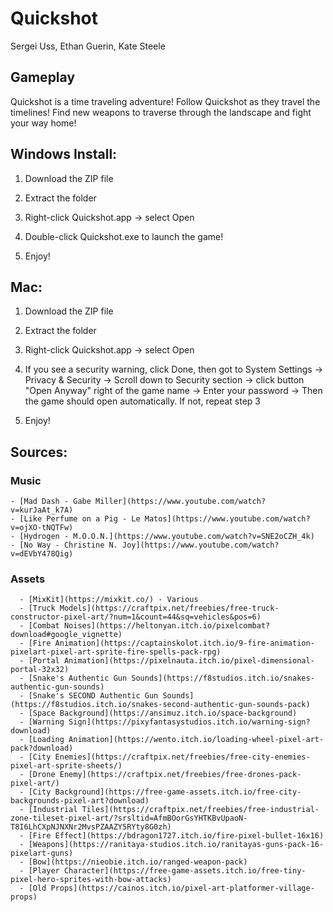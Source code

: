 # Quickshot  
  
Sergei Uss, Ethan Guerin, Kate Steele 

## Gameplay  
  
Quickshot is a time traveling adventure! Follow Quickshot as they travel the timelines! Find new weapons to traverse through the landscape and fight your way home!


## Windows Install:
1. Download the ZIP file

2. Extract the folder

3. Right-click Quickshot.app -> select Open

4. Double-click Quickshot.exe to launch the game!

5. Enjoy!


## Mac:
1. Download the ZIP file

2. Extract the folder

3. Right-click Quickshot.app -> select Open

4. If you see a security warning, click Done, then got to System Settings -> Privacy & Security -> Scroll down to Security section -> click button "Open Anyway" right of the game name -> Enter your password -> Then the game should open automatically. If not, repeat step 3

5. Enjoy!  
  
## Sources:  
  
  ### Music  
    
    - [Mad Dash - Gabe Miller](https://www.youtube.com/watch?v=kurJaAt_k7A) 
    - [Like Perfume on a Pig - Le Matos](https://www.youtube.com/watch?v=ojXO-tNQTFw)
    - [Hydrogen - M.O.O.N.](https://www.youtube.com/watch?v=SNE2oCZH_4k)
    - [No Way - Christine N. Joy](https://www.youtube.com/watch?v=dEVbY478Qig)  
      
  ### Assets 
    
      - [MixKit](https://mixkit.co/) - Various
      - [Truck Models](https://craftpix.net/freebies/free-truck-constructor-pixel-art/?num=1&count=44&sq=vehicles&pos=6)
      - [Combat Noises](https://heltonyan.itch.io/pixelcombat?download#google_vignette)
      - [Fire Animation](https://captainskolot.itch.io/9-fire-animation-pixelart-pixel-art-sprite-fire-spells-pack-rpg)
      - [Portal Animation](https://pixelnauta.itch.io/pixel-dimensional-portal-32x32)
      - [Snake's Authentic Gun Sounds](https://f8studios.itch.io/snakes-authentic-gun-sounds)
      - [Snake's SECOND Authentic Gun Sounds](https://f8studios.itch.io/snakes-second-authentic-gun-sounds-pack)
      - [Space Background](https://ansimuz.itch.io/space-background)
      - [Warning Sign](https://pixyfantasystudios.itch.io/warning-sign?download)
      - [Loading Animation](https://wento.itch.io/loading-wheel-pixel-art-pack?download)
      - [City Enemies](https://craftpix.net/freebies/free-city-enemies-pixel-art-sprite-sheets/)
      - [Drone Enemy](https://craftpix.net/freebies/free-drones-pack-pixel-art/)
      - [City Background](https://free-game-assets.itch.io/free-city-backgrounds-pixel-art?download)
      - [Industrial Tiles](https://craftpix.net/freebies/free-industrial-zone-tileset-pixel-art/?srsltid=AfmBOorGsYHTKBvUpaoN-T8I6LhCXpNJNXNr2MvsPZAAZY5RYty8G0zh)
      - [Fire Effect](https://bdragon1727.itch.io/fire-pixel-bullet-16x16)
      - [Weapons](https://ranitaya-studios.itch.io/ranitayas-guns-pack-16-pixelart-guns)
      - [Bow](https://nieobie.itch.io/ranged-weapon-pack)
      - [Player Character](https://free-game-assets.itch.io/free-tiny-pixel-hero-sprites-with-bow-attacks)
      - [Old Props](https://cainos.itch.io/pixel-art-platformer-village-props)

